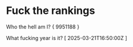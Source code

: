 # Fuck the rankings

Who the hell am I?
{ 9951188 }

What fucking year is it?
[ 2025-03-21T16:50:00Z ]

